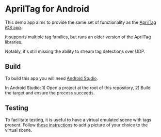 # AprilTag for Android

This demo app aims to provide the same set of functionality as the
[AprilTag iOS app](https://itunes.apple.com/us/app/apriltag/id736108128).

It supports multiple tag families, but runs an older version of the 
AprilTag libraries.

Notably, it's still missing the ability to stream tag detections over UDP.

## Build

To build this app you will need
[Android Studio](https://developer.android.com/studio/index.html).

In Android Studio:
    1) Open a project at the root of this repository,
    2) Build the target and ensure the process succeeds.

## Testing

To facilitate testing, it is useful to have a virtual emulated scene
with tags present. Follow [these instructions](https://developers.google.com/ar/develop/java/emulator#move_the_virtual_camera)
to add a picture of your choice to the virtual scene.